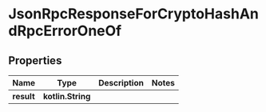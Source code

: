 
# JsonRpcResponseForCryptoHashAndRpcErrorOneOf

## Properties
| Name | Type | Description | Notes |
| ------------ | ------------- | ------------- | ------------- |
| **result** | **kotlin.String** |  |  |



